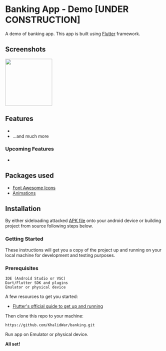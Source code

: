 # Banking App - Demo [UNDER CONSTRUCTION]

A demo of banking app. This app is built using [Flutter](https://flutter.dev) framework.

## Screenshots
<img src="LINK_TO_SCREENSHOT" width="150"> 


## Features
- 
- ...and much more

### Upcoming Features
- 



## Packages used
- [Font Awesome Icons](https://pub.dev/packages/font_awesome_flutter)
- [Animations](https://pub.dev/packages/animations)


## Installation
By either sideloading attacked [APK file](https://github.com/KhalidWar/banking/releases) onto your android device or building project from source following steps below.

### Getting Started
These instructions will get you a copy of the project up and running on your local machine for development and testing purposes.

### Prerequisites
```
IDE (Android Studio or VSC)
Dart/Flutter SDK and plugins
Emulator or physical device
```

A few resources to get you started:
- [Flutter's official guide to get up and running](https://flutter.dev/docs/get-started/install)

Then clone this repo to your machine:

`https://github.com/KhalidWar/banking.git`

Run app on Emulator or physical device.

**All set!**
